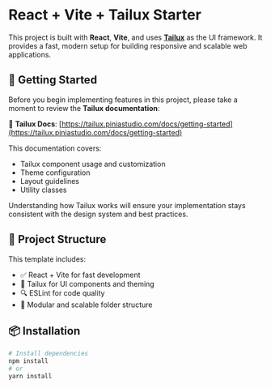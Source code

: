 # React + Vite + Tailux Starter

This project is built with **React**, **Vite**, and uses **[Tailux](https://tailux.piniastudio.com/)** as the UI framework. It provides a fast, modern setup for building responsive and scalable web applications.

## 🚀 Getting Started

Before you begin implementing features in this project, please take a moment to review the **Tailux documentation**:

🔗 **Tailux Docs**: [https://tailux.piniastudio.com/docs/getting-started](https://tailux.piniastudio.com/docs/getting-started)

This documentation covers:

- Tailux component usage and customization
- Theme configuration
- Layout guidelines
- Utility classes

Understanding how Tailux works will ensure your implementation stays consistent with the design system and best practices.

## 🧱 Project Structure

This template includes:

- ✅ React + Vite for fast development
- 🎨 Tailux for UI components and theming
- 🔍 ESLint for code quality
- 📁 Modular and scalable folder structure

## 📦 Installation

```bash
# Install dependencies
npm install
# or
yarn install
```

